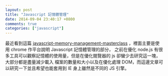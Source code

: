 ```yaml
---
layout: post
title: "Javascript 記憶體管理"
date: 2014-09-04 23:40:17 +0800
comments: true
categories: ["javascript"]
---
```


<!-- more -->

最近看到這篇 [javascript-memory-management-masterclass] ，裡面主要是使用 chrome 作平台說明 Javascript 記憶體管理的部分，
之前在優化 node.js 有很多工具可以觀察記憶體的使用量，但是在優化閱覽器的 js 卻蠻少去研究這一塊，大部分都是盡量減少載入
檔案的數量和大小以及在優化處理 DOM，而這邊文章可以研究一下並且希望也能套用到 IE 身上雖然是不同的 JS 引擎。


[javascript-memory-management-masterclass]:https://speakerdeck.com/addyosmani/javascript-memory-management-masterclass